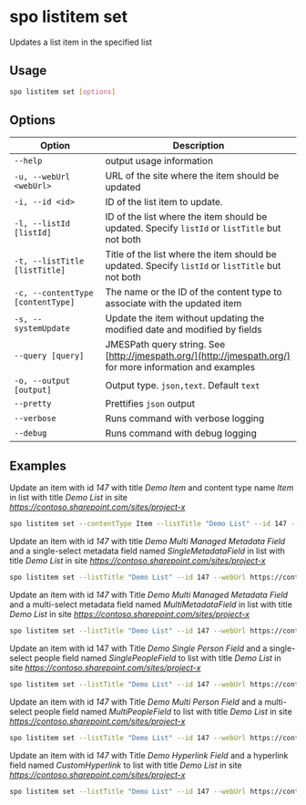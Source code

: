 # spo listitem set

Updates a list item in the specified list

## Usage

```sh
spo listitem set [options]
```

## Options

Option|Description
------|-----------
`--help`|output usage information
`-u, --webUrl <webUrl>`|URL of the site where the item should be updated
`-i, --id <id>`|ID of the list item to update.
`-l, --listId [listId]`|ID of the list where the item should be updated. Specify `listId` or `listTitle` but not both
`-t, --listTitle [listTitle]`|Title of the list where the item should be updated. Specify `listId` or `listTitle` but not both
`-c, --contentType [contentType]`|The name or the ID of the content type to associate with the updated item
`-s, --systemUpdate`|Update the item without updating the modified date and modified by fields
`--query [query]`|JMESPath query string. See [http://jmespath.org/](http://jmespath.org/) for more information and examples
`-o, --output [output]`|Output type. `json,text`. Default `text`
`--pretty`|Prettifies `json` output
`--verbose`|Runs command with verbose logging
`--debug`|Runs command with debug logging

## Examples

Update an item with id _147_ with title _Demo Item_ and content type name _Item_ in list with title _Demo List_ in site _https://contoso.sharepoint.com/sites/project-x_

```sh
spo listitem set --contentType Item --listTitle "Demo List" --id 147 --webUrl https://contoso.sharepoint.com/sites/project-x --Title "Demo Item"
```

Update an item with id _147_ with title _Demo Multi Managed Metadata Field_ and a single-select metadata field named _SingleMetadataField_ in list with title _Demo List_ in site _https://contoso.sharepoint.com/sites/project-x_

```sh
spo listitem set --listTitle "Demo List" --id 147 --webUrl https://contoso.sharepoint.com/sites/project-x --Title "Demo Single Managed Metadata Field" --SingleMetadataField "TermLabel1|fa2f6bfd-1fad-4d18-9c89-289fe6941377;"
```

Update an item with id _147_ with Title _Demo Multi Managed Metadata Field_ and a multi-select metadata field named _MultiMetadataField_ in list with title _Demo List_ in site _https://contoso.sharepoint.com/sites/project-x_

```sh
spo listitem set --listTitle "Demo List" --id 147 --webUrl https://contoso.sharepoint.com/sites/project-x --Title "Demo Multi Managed Metadata Field" --MultiMetadataField "TermLabel1|cf8c72a1-0207-40ee-aebd-fca67d20bc8a;TermLabel2|e5cc320f-8b65-4882-afd5-f24d88d52b75;"
```

Update an item with id 147 with Title _Demo Single Person Field_ and a single-select people field named _SinglePeopleField_ to list with title _Demo List_ in site _https://contoso.sharepoint.com/sites/project-x_

```sh
spo listitem set --listTitle "Demo List" --id 147 --webUrl https://contoso.sharepoint.com/sites/project-x --Title "Demo Single Person Field" --SinglePeopleField "[{'Key':'i:0#.f|membership|markh@conotoso.com'}]"
```

Update an item with id _147_ with Title _Demo Multi Person Field_ and a multi-select people field named _MultiPeopleField_ to list with title _Demo List_ in site _https://contoso.sharepoint.com/sites/project-x_

```sh
spo listitem set --listTitle "Demo List" --id 147 --webUrl https://contoso.sharepoint.com/sites/project-x --Title "Demo Multi Person Field" --MultiPeopleField "[{'Key':'i:0#.f|membership|markh@conotoso.com'},{'Key':'i:0#.f|membership|adamb@conotoso.com'}]"
```

Update an item with id _147_ with Title _Demo Hyperlink Field_ and a hyperlink field named _CustomHyperlink_ to list with title _Demo List_ in site _https://contoso.sharepoint.com/sites/project-x_

```sh
spo listitem set --listTitle "Demo List" --id 147 --webUrl https://contoso.sharepoint.com/sites/project-x --Title "Demo Hyperlink Field" --CustomHyperlink "https://www.bing.com, Bing"
```